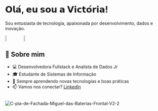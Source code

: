 # 𝗢𝗹𝗮́, 𝗲𝘂 𝘀𝗼𝘂 𝗮 𝗩𝗶𝗰𝘁𝗼́𝗿𝗶𝗮! 

Sou entusiasta de tecnologia, apaixonada por desenvolvimento, dados e inovação.

<div style="display: flex; align-items: center; gap: 40px;">
  <a href="https://github.com/vicfreyre">
    <img src="https://github-readme-stats.vercel.app/api?username=vicfreyre&show_icons=true&theme=dracula" width="47%" />
  </a>
  <a href="https://github.com/vicfreyre">
    <img src="https://github-readme-stats.vercel.app/api/top-langs/?username=vicfreyre&layout=compact&theme=dracula" width="36%" />
  </a>
</div>


## 🚀 Sobre mim

- 💻 Desenvolvedora Fullstack e Analista de Dados Jr
- 🎓 Estudante de Sistemas de Informação  
- 🌱 Sempre aprendendo novas tecnologias e boas práticas  
- 📫 Vamos nos conectar? [LinkedIn](www.linkedin.com/in/victória-freyre)

<br/>

<img src="https://i.ibb.co/wh39zWC7/C-pia-de-Fachada-Miguel-das-Baterias-Frontal-V2-2.png" alt="C-pia-de-Fachada-Miguel-das-Baterias-Frontal-V2-2" border="0">

